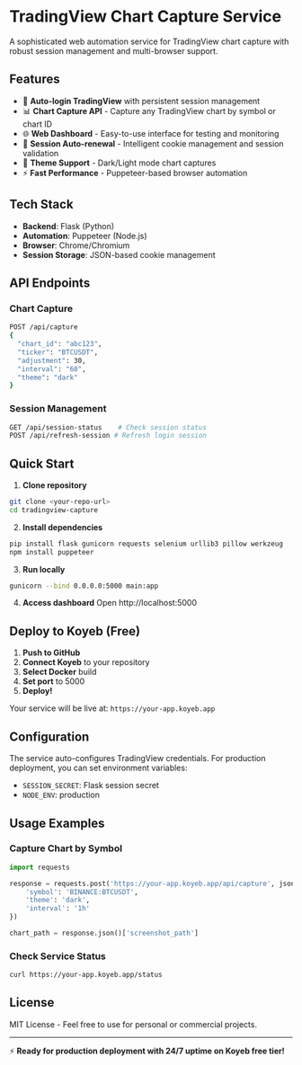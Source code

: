 # TradingView Chart Capture Service

A sophisticated web automation service for TradingView chart capture with robust session management and multi-browser support.

## Features

- 🔐 **Auto-login TradingView** with persistent session management
- 📊 **Chart Capture API** - Capture any TradingView chart by symbol or chart ID
- 🌐 **Web Dashboard** - Easy-to-use interface for testing and monitoring
- 🔄 **Session Auto-renewal** - Intelligent cookie management and session validation
- 🎨 **Theme Support** - Dark/Light mode chart captures
- ⚡ **Fast Performance** - Puppeteer-based browser automation

## Tech Stack

- **Backend**: Flask (Python)
- **Automation**: Puppeteer (Node.js)
- **Browser**: Chrome/Chromium
- **Session Storage**: JSON-based cookie management

## API Endpoints

### Chart Capture
```bash
POST /api/capture
{
  "chart_id": "abc123",
  "ticker": "BTCUSDT", 
  "adjustment": 30,
  "interval": "60",
  "theme": "dark"
}
```

### Session Management
```bash
GET /api/session-status    # Check session status
POST /api/refresh-session # Refresh login session
```

## Quick Start

1. **Clone repository**
```bash
git clone <your-repo-url>
cd tradingview-capture
```

2. **Install dependencies**
```bash
pip install flask gunicorn requests selenium urllib3 pillow werkzeug
npm install puppeteer
```

3. **Run locally**
```bash
gunicorn --bind 0.0.0.0:5000 main:app
```

4. **Access dashboard**
Open http://localhost:5000

## Deploy to Koyeb (Free)

1. **Push to GitHub**
2. **Connect Koyeb** to your repository
3. **Select Docker** build
4. **Set port** to 5000
5. **Deploy!**

Your service will be live at: `https://your-app.koyeb.app`

## Configuration

The service auto-configures TradingView credentials. For production deployment, you can set environment variables:

- `SESSION_SECRET`: Flask session secret
- `NODE_ENV`: production

## Usage Examples

### Capture Chart by Symbol
```python
import requests

response = requests.post('https://your-app.koyeb.app/api/capture', json={
    'symbol': 'BINANCE:BTCUSDT',
    'theme': 'dark',
    'interval': '1h'
})

chart_path = response.json()['screenshot_path']
```

### Check Service Status
```bash
curl https://your-app.koyeb.app/status
```

## License

MIT License - Feel free to use for personal or commercial projects.

---

⚡ **Ready for production deployment with 24/7 uptime on Koyeb free tier!**